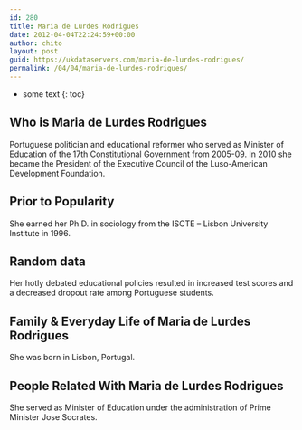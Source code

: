 ```yaml
---
id: 280
title: Maria de Lurdes Rodrigues
date: 2012-04-04T22:24:59+00:00
author: chito
layout: post
guid: https://ukdataservers.com/maria-de-lurdes-rodrigues/
permalink: /04/04/maria-de-lurdes-rodrigues/
---
```


* some text
{: toc}


## Who is  Maria de Lurdes Rodrigues
                  
                  
                  
Portuguese politician and educational reformer who served as Minister of Education of the 17th Constitutional Government from 2005-09. In 2010 she became the President of the Executive Council of the Luso-American Development Foundation.
                  
                
                
                
## Prior to Popularity 
                  
                  
                  
She earned her Ph.D. in sociology from the ISCTE &#8211; Lisbon University Institute in 1996.
                  
                
                
                
## Random data 
                  
                  
                  
Her hotly debated educational policies resulted in increased test scores and a decreased dropout rate among Portuguese students.
                  
                
                
                
## Family & Everyday Life of Maria de Lurdes Rodrigues
                  
                  
                  
She was born in Lisbon, Portugal.
                  
                
                
                
## People Related With  Maria de Lurdes Rodrigues
                  
                  
                  
She served as Minister of Education under the administration of Prime Minister Jose Socrates.
                  
                
              
            
          
          
          
    
    
  
